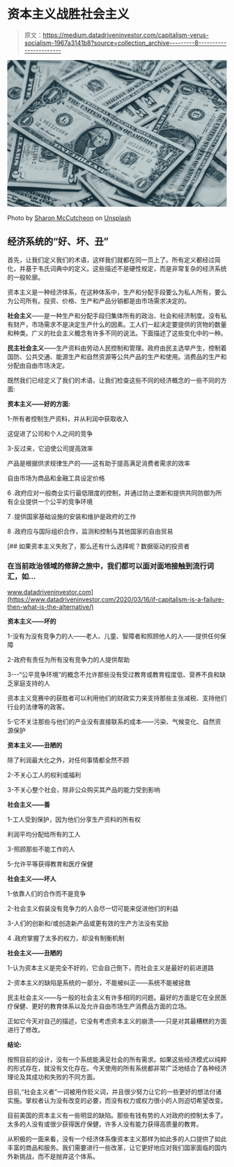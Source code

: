 # 资本主义战胜社会主义

> 原文：<https://medium.datadriveninvestor.com/capitalism-verus-socialism-1967a3141b8?source=collection_archive---------8----------------------->

![](img/a194a70e28fa19569e6316f166b227e9.png)

Photo by [Sharon McCutcheon](https://unsplash.com/@sharonmccutcheon?utm_source=unsplash&utm_medium=referral&utm_content=creditCopyText) on [Unsplash](https://unsplash.com/s/photos/currency?utm_source=unsplash&utm_medium=referral&utm_content=creditCopyText)

## 经济系统的“好、坏、丑”

首先，让我们定义我们的术语，这样我们就都在同一页上了。所有定义都经过简化，并基于韦氏词典中的定义。这些描述不是硬性规定，而是非常复杂的经济系统的一般轮廓。

资本主义是一种经济体系，在这种体系中，生产和分配手段要么为私人所有，要么为公司所有。投资、价格、生产和产品分销都是由市场需求决定的。

**社会主义**——是一种生产和分配手段归集体所有的政治、社会和经济制度。没有私有财产，市场需求不是决定生产什么的因素。工人们一起决定要提供的货物的数量和种类。广义的社会主义概念有许多不同的说法。下面描述了这些变化中的一种。

**民主社会主义**——生产资料由劳动人民控制和管理。政府由民主选举产生，控制着国防、公共交通、能源生产和自然资源等公共产品的生产和使用。消费品的生产和分配由自由市场决定。

既然我们已经定义了我们的术语，让我们检查这些不同的经济概念的一些不同的方面:

**资本主义——好的方面:**

1-所有者控制生产资料，并从利润中获取收入

这促进了公司和个人之间的竞争

3-反过来，它迫使公司提高效率

产品是根据供求规律生产的——这有助于提高满足消费者需求的效率

自由市场为商品和金融工具设定价格

6 .政府应对一般商业实行最低限度的控制，并通过防止垄断和提供共同防御为所有企业提供一个公平的竞争环境

7 .提供国家基础设施的安装和维护是政府的工作

8 .政府应与国际组织合作，监测和控制与其他国家的自由贸易

[](https://www.datadriveninvestor.com/2020/03/16/if-capitalism-is-a-failure-then-what-is-the-alternative/) [## 如果资本主义失败了，那么还有什么选择呢？数据驱动的投资者

### 在当前政治领域的修辞之旅中，我们都可以面对面地接触到流行词汇，如…

www.datadriveninvestor.com](https://www.datadriveninvestor.com/2020/03/16/if-capitalism-is-a-failure-then-what-is-the-alternative/) 

**资本主义——坏的**

1-没有为没有竞争力的人——老人、儿童、智障者和照顾他人的人——提供任何保障

2-政府有责任为所有没有竞争力的人提供帮助

3---“公平竞争环境”的概念不允许那些没有受过教育或教育程度低、营养不良和缺乏家庭支持的人

资本主义竞赛中的获胜者可以利用他们的财政实力来支持那些主张减税、支持他们行业的法律等的政客。

5-它不关注那些与他们的产业没有直接联系的成本——污染、气候变化、自然资源保护

**资本主义——丑陋的**

除了利润最大化之外，对任何事情都全然不顾

2-不关心工人的权利或福利

3-不关心整个社会，除非公众购买其产品的能力受到影响

**社会主义——善**

1-工人受到保护，因为他们分享生产资料的所有权

利润平均分配给所有的工人

3-照顾那些不能工作的人

5-允许平等获得教育和医疗保健

**社会主义——坏人**

1-依靠人们的合作而不是竞争

2-社会主义假装没有竞争力的人会尽一切可能来促进他们的利益

3-人们的创新和/或创造新产品或更有效的生产方法没有奖励

4 .政府掌握了太多的权力，却没有制衡机制

**社会主义——丑陋的**

1-认为资本主义是完全不好的，它会自己倒下，而社会主义是最好的前进道路

2-资本主义的缺陷是系统的一部分，不能被纠正——系统不能被拯救

民主社会主义——与一般的社会主义有许多相同的问题。最好的方面是它在全民医疗保健、更好的教育体系以及允许自由市场生产消费品方面的立场。

正如它今天对自己的描述，它没有考虑资本主义的崩溃——只是对其最糟糕的方面进行了修改。

**结论:**

按照目前的设计，没有一个系统能满足社会的所有需求。如果这些经济模式以纯粹的形式存在，就没有文化存在。今天使用的所有系统都非常广泛地结合了各种经济理论及其成功和失败的不同方面。

目前,“社会主义者”一词被用作贬义词，并且很少努力让它的一些更好的想法付诸实施。掌权者认为没有改变的必要，而没有权力或权力很小的人则迫切希望改变。

目前美国的资本主义有一些明显的缺陷。那些有钱有势的人对政府的控制太多了。太多的人没有或很少获得医疗保健，许多人没有能力获得高质量的教育。

从积极的一面来看，没有一个经济体系像资本主义那样为如此多的人口提供了如此丰富的商品和服务。我们需要进行一些改革，让它更好地应对我们国家面临的国内外新挑战，而不是抛弃这个体系。